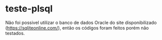 # teste-plsql

Não foi possivel utilizar o banco de dados Oracle do site disponibilizado (https://sqliteonline.com/), então os códigos foram feitos porém não testados.

